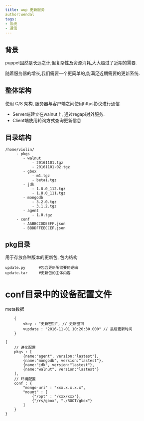 ```yaml
---
title: wup 更新服务
author:wendal
tags:
- 系统
- 通信
---
```


## 背景

puppet固然是长远之计,但复杂性及资源消耗,大大超过了近期的需要.

随着服务器的增长,我们需要一个更简单的,能满足近期需要的更新系统.

## 整体架构

使用 C/S 架构, 服务器与客户端之间使用https协议进行通信

* Server端建立在walnut上, 通过regapi对外服务.
* Client端使用轮询方式查询更新信息

## 目录结构

```
/home/violin/
	 - pkgs
	    - walnut
	 		- 20161101.tgz
	 		- 20161101-02.tgz
	 	- gbox
	 		- m1.tgz
	 		- beta1.tgz
	 	- jdk
	 		- 1.8.0_112.tgz
	 		- 1.8.0_111.tgz
	 	- mongodb
	 		- 3.2.0.tgz
	 		- 3.1.2.tgz
	 	- agent
	 		- 1.0.tgz
	 - conf
	 	- AABBCCDDEEFF.json
	 	- BBDDFFEECCEF.json
```

## pkg目录

用于存放各种版本的更新包, 包内结构

```
update.py      #包含更新所需要的逻辑
update.tar     #更新包的主体内容
```

# conf目录中的设备配置文件

meta数据

```
	{
		vkey : "更新密钥", // 更新密钥
		vupdate : "2016-11-01 10:20:30.000" // 最后更新时间
	}
```

```
{
	// 进化配置
	pkgs : [
		{name:"agent", version:"lastest"},
		{name:"mongodb", version:"lastest"},
		{name:"jdk", version:"lastest"},
		{name:"walnut", version:"lastest"}
	],
	// 环境配置
	conf : {
		"mongo-uri" : "xxx.x.x.x.x",
		"mount" : [
			{"/opt" : "/xxx/xxx"},
			{"/rs/gbox", "./ROOT/gbox"}
		]
	}
}
```
